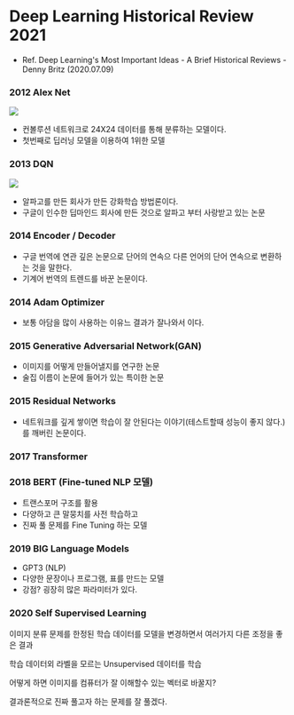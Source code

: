 # Deep Learning Historical Review 2021
- Ref. Deep Learning's Most Important Ideas - A Brief Historical Reviews - Denny Britz (2020.07.09)

### 2012 Alex Net

<img src="https://img1.daumcdn.net/thumb/R1280x0/?scode=mtistory2&fname=https%3A%2F%2Ft1.daumcdn.net%2Fcfile%2Ftistory%2F99FEB93C5C80B5192E">

- 컨볼루션 네트워크로 24X24 데이터를 통해 분류하는 모델이다.
- 첫번째로 딥러닝 모델을 이용하여 1위한 모델

### 2013 DQN
<img src="https://velog.velcdn.com/images%2Fsjinu%2Fpost%2F01d64f32-fda2-47f5-a0b5-2188eed89d04%2Fimage.png">

- 알파고를 만든 회사가 만든 강화학습 방법론이다.
- 구글이 인수한 딥마인드 회사에 만든 것으로 알파고 부터 사랑받고 있는 논문

### 2014 Encoder / Decoder
<imag src="https://velog.velcdn.com/images%2Fcha-suyeon%2Fpost%2Ffb6ff671-8dde-43e2-bfb8-d46c1215d8e5%2Fimage.png">

- 구글 번역에 연관 깊은 논문으로 단어의 연속으 다른 언어의 단어 연속으로 변환하는 것을 말한다.
- 기계어 번역의 트렌드를 바꾼 논문이다.

### 2014 Adam Optimizer

- 보통 아담을 많이 사용하는 이유느 결과가 잘나와서 이다.

### 2015 Generative Adversarial Network(GAN)

- 이미지를 어떻게 만들어낼지를 연구한 논문
- 술집 이름이 논문에 들어가 있는 특이한 논문

### 2015 Residual Networks

- 네트워크를 깊게 쌓이면 학습이 잘 안된다는 이야기(테스트할때 성능이 좋지 않다.)를 깨버린 논문이다.

### 2017 Transformer

### 2018 BERT (Fine-tuned NLP 모델)
  
- 트랜스포머 구조를 활용
- 다양하고 큰 말뭉치를 사전 학습하고
- 진짜 풀 문제를 Fine Tuning 하는 모델

### 2019 BIG Language Models

- GPT3 (NLP)
- 다양한 문장이나 프로그램, 표를 만드는 모델
- 강점? 굉장히 많은 파라미터가 있다.
  
### 2020 Self Supervised Learning

이미지 분류 문제를
한정된 학습 데이터를 모델을 변경하면서 여러가지 다른 조정을 좋은 결과

학습 데이터외 라벨을 모르는 Unsupervised 데이터를 학습

어떻게 하면 이미지를 컴퓨터가 잘 이해할수 있는 벡터로 바꿀지?

결과론적으로 진짜 풀고자 하는 문제를 잘 풀겠다.
